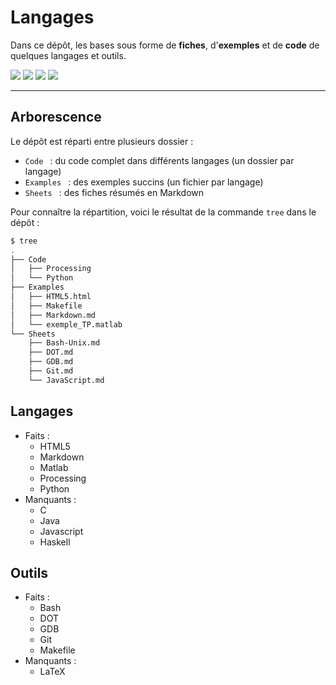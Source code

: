 # Langages

Dans ce dépôt, les bases sous forme de **fiches**, d'**exemples** et de **code** de quelques langages et outils.

![](https://img.shields.io/badge/status-In_progress-green) ![](https://img.shields.io/github/last-commit/Relex12/Languages) ![](https://img.shields.io/github/repo-size/Relex12/Languages) ![](https://img.shields.io/github/languages/count/Relex12/Languages)

---

## Arborescence

Le dépôt est réparti entre plusieurs dossier :

* `Code ` : du code complet dans différents langages (un dossier par langage)
* `Examples ` : des exemples succins (un fichier par langage)
* `Sheets ` : des fiches résumés en Markdown

Pour connaître la répartition, voici le résultat de la commande `tree` dans le dépôt :

``` bash
$ tree
.
├── Code
│   ├── Processing
│   └── Python
├── Examples
│   ├── HTML5.html
│   ├── Makefile
│   ├── Markdown.md
│   └── exemple_TP.matlab
└── Sheets
    ├── Bash-Unix.md
    ├── DOT.md
    ├── GDB.md
    ├── Git.md
    └── JavaScript.md
```

## Langages

* Faits :
  * HTML5
  * Markdown
  * Matlab
  * Processing
  * Python
* Manquants :
  * C
  * Java
  * Javascript
  * Haskell

## Outils

* Faits :
  * Bash
  * DOT
  * GDB
  * Git
  * Makefile
* Manquants :
  * LaTeX
